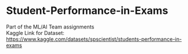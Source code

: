 # Student-Performance-in-Exams
Part of the ML/AI Team assignments
<br>
Kaggle Link for Dataset: https://www.kaggle.com/datasets/spscientist/students-performance-in-exams 
